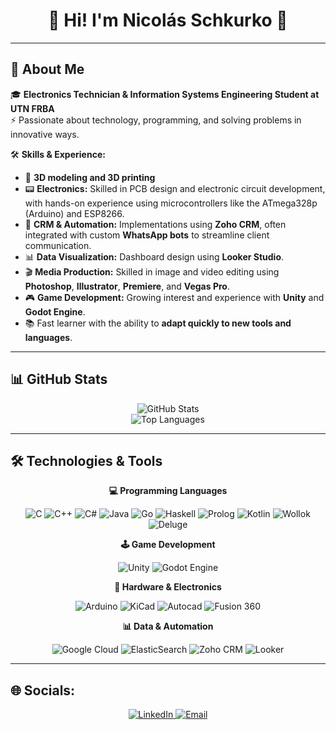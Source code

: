 <h1 align="center">👋 Hi! I'm Nicolás Schkurko 👋</h1>

---
## 🚀 About Me 
🎓 **Electronics Technician & Information Systems Engineering Student at UTN FRBA**  
⚡ Passionate about technology, programming, and solving problems in innovative ways.  

🛠️ **Skills & Experience:**  
- 🧩 **3D modeling and 3D printing** 
- 📟 **Electronics:** Skilled in PCB design and electronic circuit development, with hands-on experience using microcontrollers like the ATmega328p (Arduino) and ESP8266.
- 🤖 **CRM & Automation:** Implementations using **Zoho CRM**, often integrated with custom **WhatsApp bots** to streamline client communication.  
- 📊 **Data Visualization:** Dashboard design using **Looker Studio**.  
- 🎬 **Media Production:** Skilled in image and video editing using **Photoshop**, **Illustrator**, **Premiere**, and **Vegas Pro**.  
- 🎮 **Game Development:** Growing interest and experience with **Unity** and **Godot Engine**.
- 📚 Fast learner with the ability to **adapt quickly to new tools and languages**.

---
## 📊 GitHub Stats  
<p align="center">
  <img src="https://github-readme-stats.vercel.app/api?username=NicolasSchkurko&theme=dark&hide_border=false&include_all_commits=true&count_private=false" alt="GitHub Stats" />
  <br>
  <img src="https://github-readme-stats.vercel.app/api/top-langs/?username=NicolasSchkurko&theme=dark&hide_border=false&include_all_commits=true&count_private=false&layout=compact" alt="Top Languages" />

</p>

---
## 🛠️ Technologies & Tools  

<p align="center"><strong>💻 Programming Languages</strong></p>
<p align="center">
  <img src="https://img.shields.io/badge/c-%2300599C.svg?style=for-the-badge&logo=c&logoColor=white" alt="C">
  <img src="https://img.shields.io/badge/c++-%2300599C.svg?style=for-the-badge&logo=c%2B%2B&logoColor=white" alt="C++">
  <img src="https://img.shields.io/badge/c%23-%23239120.svg?style=for-the-badge&logo=csharp&logoColor=white" alt="C#">
  <img src="https://img.shields.io/badge/java-%23ED8B00.svg?style=for-the-badge&logo=openjdk&logoColor=white" alt="Java">
  <img src="https://img.shields.io/badge/go-%2300ADD8.svg?style=for-the-badge&logo=go&logoColor=white" alt="Go">
  <img src="https://img.shields.io/badge/Haskell-5D4F85?style=for-the-badge&logo=haskell&logoColor=white" alt="Haskell">
  <img src="https://img.shields.io/badge/Prolog-9C4221?style=for-the-badge&logo=prolog&logoColor=white" alt="Prolog">
  <img src="https://img.shields.io/badge/kotlin-%237F52FF.svg?style=for-the-badge&logo=kotlin&logoColor=white" alt="Kotlin">
  <img src="https://img.shields.io/badge/Wollok-FFA500?style=for-the-badge" alt="Wollok">
  <img src="https://img.shields.io/badge/Deluge-00a251?style=for-the-badge" alt="Deluge">
</p>

<p align="center"><strong>🕹️ Game Development</strong></p>
<p align="center">
  <img src="https://img.shields.io/badge/unity-%23000000.svg?style=for-the-badge&logo=unity&logoColor=white" alt="Unity">
  <img src="https://img.shields.io/badge/GODOT-%23FFFFFF.svg?style=for-the-badge&logo=godot-engine" alt="Godot Engine">
</p>

<p align="center"><strong>🔧 Hardware & Electronics</strong></p>
<p align="center">
  <img src="https://img.shields.io/badge/-Arduino-00979D?style=for-the-badge&logo=Arduino&logoColor=white" alt="Arduino">
  <img src="https://img.shields.io/badge/KiCad-4c33ff.svg?style=for-the-badge&logo=kicad" alt="KiCad">
  <img src="https://img.shields.io/badge/Autocad-ff3333.svg?style=for-the-badge&logo=autocad" alt="Autocad">
  <img src="https://img.shields.io/badge/Fusion%20360-FF6A00?style=for-the-badge&logo=fusion-360&logoColor=white" alt="Fusion 360">
</p>

<p align="center"><strong>📊 Data & Automation</strong></p>
<p align="center">
  <img src="https://img.shields.io/badge/GoogleCloud-%234285F4.svg?style=for-the-badge&logo=google-cloud&logoColor=white" alt="Google Cloud">
  <img src="https://img.shields.io/badge/-ElasticSearch-005571?style=for-the-badge&logo=elasticsearch" alt="ElasticSearch">
  <img src="https://img.shields.io/badge/-ZohoCRM-008135?style=for-the-badge&logo=zoho" alt="Zoho CRM">
  <img src="https://img.shields.io/badge/-looker-%23FFFFFF?style=for-the-badge&logo=looker" alt="Looker">
</p>



---

## 🌐 Socials:
<p align="center">
  <a href="https://linkedin.com/in/nicolas-schkurko" target="_blank">
    <img src="https://img.shields.io/badge/-LinkedIn-%230077B5?style=for-the-badge&logo=linkedin&logoColor=white" alt="LinkedIn">
  </a>
  <a href="mailto:schkurkonicolas@gmail.com" target="_blank">
    <img src="https://img.shields.io/badge/-Email-D14836?style=for-the-badge&logo=gmail&logoColor=white" alt="Email">
  </a>
</p>
